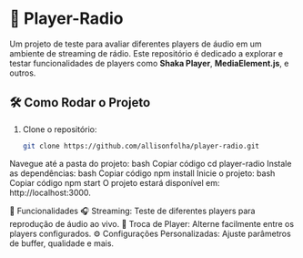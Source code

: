 # 🎵 Player-Radio

Um projeto de teste para avaliar diferentes players de áudio em um ambiente de streaming de rádio. Este repositório é dedicado a explorar e testar funcionalidades de players como **Shaka Player**, **MediaElement.js**, e outros.
## 🛠️ Como Rodar o Projeto

1. Clone o repositório:
   ```bash
   git clone https://github.com/allisonfolha/player-radio.git
Navegue até a pasta do projeto:
bash
Copiar código
cd player-radio
Instale as dependências:
bash
Copiar código
npm install
Inicie o projeto:
bash
Copiar código
npm start
O projeto estará disponível em: http://localhost:3000.

📄 Funcionalidades
🎧 Streaming: Teste de diferentes players para reprodução de áudio ao vivo.
🔄 Troca de Player: Alterne facilmente entre os players configurados.
⚙️ Configurações Personalizadas: Ajuste parâmetros de buffer, qualidade e mais.

